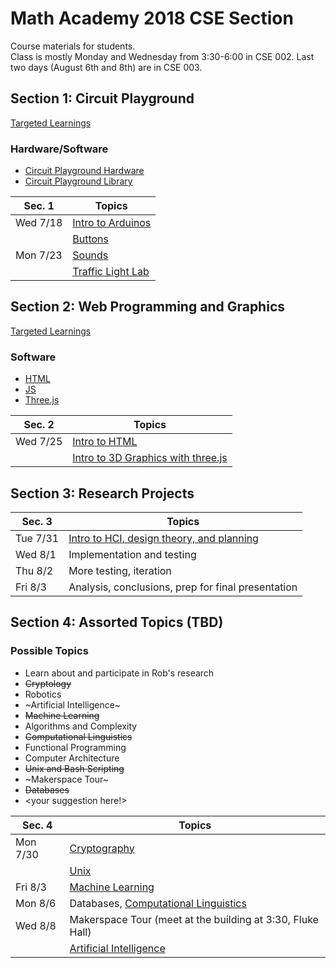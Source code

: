 # Math Academy 2018 CSE Section
Course materials for students. <br />
Class is mostly Monday and Wednesday from 3:30-6:00 in CSE 002. Last two days (August 6th and 8th) are in CSE 003.

## Section 1: Circuit Playground

[Targeted Learnings](arduino/pdfs/00_Learnings_CP.pdf)

### Hardware/Software
- [Circuit Playground Hardware](https://learn.adafruit.com/introducing-circuit-playground/overview)
- [Circuit Playground Library](https://caternuson.github.io/Adafruit_CircuitPlayground/)

| Sec. 1   | Topics                                                      
|--------- |-------------------------------------------------------------
| Wed 7/18 | [Intro to Arduinos](arduino/pdfs/01_intro_to_cp.pdf)   
|          | [Buttons](arduino/pdfs/02_input_output.pdf) 
| Mon 7/23 | [Sounds](arduino/pdfs/02_input_output.pdf)        
|          | [Traffic Light Lab](arduino/03_traffic_light.md)

## Section 2: Web Programming and Graphics

[Targeted Learnings](web/pdfs/00_Learnings_web.pdf)

### Software
- [HTML](https://developer.mozilla.org/en-US/docs/Web/HTML)
- [JS](https://developer.mozilla.org/en-US/docs/Web/JavaScript)
- [Three.js](https://threejs.org/)

| Sec. 2   | Topics                                                                  
|--------- |-------------------------------------------------------------------------
| Wed 7/25 | [Intro to HTML](/web/pdfs/01_intro_to_html.pdf)                        
|          | [Intro to 3D Graphics with three.js](/web/pdfs/02_intro_to_threejs.pdf)                                 

## Section 3: Research Projects

| Sec. 3   | Topics                                                      
|--------- |-------------------------------------------------------------
| Tue 7/31 | [Intro to HCI, design theory, and planning](/projects/hci.pdf)                                                         
| Wed 8/1  | Implementation and testing
| Thu 8/2  | More testing, iteration
| Fri 8/3  | Analysis, conclusions, prep for final presentation

## Section 4: Assorted Topics (TBD)

### Possible Topics
- Learn about and participate in Rob's research
- ~~Cryptology~~
- Robotics
- ~Artificial Intelligence~
- ~~Machine Learning~~
- Algorithms and Complexity
- ~~Computational Linguistics~~
- Functional Programming
- Computer Architecture
- ~~Unix and Bash Scripting~~
- ~Makerspace Tour~
- ~~Databases~~
- <your suggestion here!>

| Sec. 4   | Topics                                                      
|--------- |-------------------------------------------------------------
| Mon 7/30 | [Cryptography](/talks/crypto.pdf)
|		   | [Unix](/talks/unix.pdf)
| Fri 8/3  | [Machine Learning](/talks/ml.pdf)
| Mon 8/6  | Databases, [Computational Linguistics](/talks/comp_ling.pdf)
| Wed 8/8  | Makerspace Tour (meet at the building at 3:30, Fluke Hall)
|          | [Artificial Intelligence](/talks/ai.pdf)